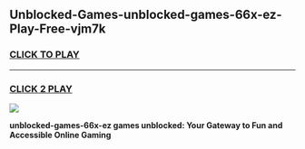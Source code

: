 
## Unblocked-Games-unblocked-games-66x-ez-Play-Free-vjm7k
<h3>
<a href="https://premium76.site?title=unblocked-games-66x-ez&ref=23A">CLICK TO PLAY</a></h3>
<hr>

<h3>
<a href="https://premium76.site?title=unblocked-games-66x-ez&ref=23A">CLICK 2 PLAY</a>
  
</h3>

<a href="https://premium76.site?title=unblocked-games-66x-ez&ref=23A"><img src="https://clearcache.store/games.png"></a>


**unblocked-games-66x-ez games unblocked: Your Gateway to Fun and Accessible Online Gaming**
